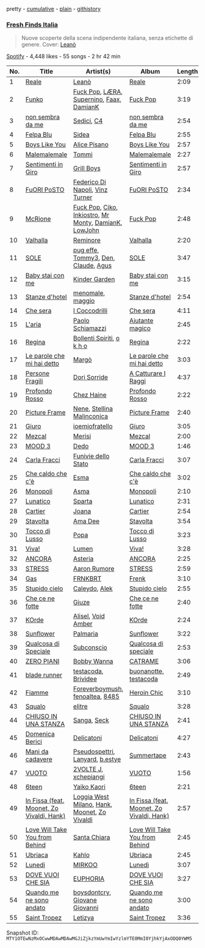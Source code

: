 pretty - [cumulative](/playlists/cumulative/37i9dQZF1DX0KBgD4Jf5tY.md) - [plain](/playlists/plain/37i9dQZF1DX0KBgD4Jf5tY) - [githistory](https://github.githistory.xyz/mackorone/spotify-playlist-archive/blob/main/playlists/plain/37i9dQZF1DX0KBgD4Jf5tY)

### [Fresh Finds Italia](https://open.spotify.com/playlist/37i9dQZF1DX0KBgD4Jf5tY)

> Nuove scoperte della scena indipendente italiana, senza etichette di genere\. Cover: <a href="spotify:artist:0pb0sehd5pPALyoCt8B4MV">Leanò</a>

[Spotify](https://open.spotify.com/user/spotify) - 4,448 likes - 55 songs - 2 hr 42 min

| No. | Title | Artist(s) | Album | Length |
|---|---|---|---|---|
| 1 | [Reale](https://open.spotify.com/track/52RgevjgkykNfjVGOza1f7) | [Leanò](https://open.spotify.com/artist/0pb0sehd5pPALyoCt8B4MV) | [Reale](https://open.spotify.com/album/1Nm8VQob7MibQEAfQVbiKa) | 2:09 |
| 2 | [Funko](https://open.spotify.com/track/3rmiFsLYdS4IBecoOH1kNs) | [Fuck Pop](https://open.spotify.com/artist/2EOQo8wyiH2Td1VVXgTKGW), [LÆRA](https://open.spotify.com/artist/2f8dshecm7JYrsbUshHzW1), [Supernino](https://open.spotify.com/artist/1qOclNcsOrRniIPNXpvl9I), [Faax](https://open.spotify.com/artist/6dsk4mOCGw333gLlmvnunz), [DamianK](https://open.spotify.com/artist/7EMurL6dl6HOnbjp0Il3h8) | [Fuck Pop](https://open.spotify.com/album/2I9OQRqMr5HCOxId5EbqRV) | 3:19 |
| 3 | [non sembra da me](https://open.spotify.com/track/0CdrbpQJrUjnVslKPQ0GCS) | [Sedici](https://open.spotify.com/artist/1XSigaqCmQp77DUMbf8Fxs), [C4](https://open.spotify.com/artist/5q2ramn8vmeHWNKLajEUiM) | [non sembra da me](https://open.spotify.com/album/58a9Jh79FvciUVqkUbgDr9) | 2:54 |
| 4 | [Felpa Blu](https://open.spotify.com/track/7lUJXeZSVnPuv9ihy6Z5xC) | [Sidea](https://open.spotify.com/artist/6hG077WYgnjPVTkzhD2a9A) | [Felpa Blu](https://open.spotify.com/album/6eOwrCImdIYh5tHKFSZAME) | 2:55 |
| 5 | [Boys Like You](https://open.spotify.com/track/5ttLiAKwzLynIfBye4mUhD) | [Alice Pisano](https://open.spotify.com/artist/1B52Dud7YBQYoGLt2QxckH) | [Boys Like You](https://open.spotify.com/album/2KaoA33HHCgzGSbCvKM0tk) | 2:57 |
| 6 | [Malemalemale](https://open.spotify.com/track/2cTjmfXzhBa5HPhF1qYbW9) | [Tommi](https://open.spotify.com/artist/21hv3VURB1Om4Czpqg3f9B) | [Malemalemale](https://open.spotify.com/album/23NRskPb1PiTYLAv7fuH7h) | 2:27 |
| 7 | [Sentimenti in Giro](https://open.spotify.com/track/4qJotoxYsJRlgawZCaKMis) | [Grill Boys](https://open.spotify.com/artist/7bhEp7R7GJ7fKHbocwhq9h) | [Sentimenti in Giro](https://open.spotify.com/album/2S9eFifDyuI636AXkAmYRF) | 2:57 |
| 8 | [FuORI PoSTO](https://open.spotify.com/track/1UGyAHFjN7FbkM0Nf2bcV0) | [Federico Di Napoli](https://open.spotify.com/artist/4M2iXQKbmJhbcQEMpxCnxu), [Vinz Turner](https://open.spotify.com/artist/1FCRctfZKE42NfXqfLVs89) | [FuORI PoSTO](https://open.spotify.com/album/4FQf3FGRz6UyBXXutTuhxn) | 2:34 |
| 9 | [McRione](https://open.spotify.com/track/4Bv58XK0LLfMbY4OCYzIEl) | [Fuck Pop](https://open.spotify.com/artist/2EOQo8wyiH2Td1VVXgTKGW), [Ciko](https://open.spotify.com/artist/1avlWZZBKsFFxfgRENccBn), [Inkiostro](https://open.spotify.com/artist/5jeEXySnPyzHkNJ7K7ZcLx), [Mr Monty](https://open.spotify.com/artist/7JcNTjkikbcE2kXFdlEySZ), [DamianK](https://open.spotify.com/artist/7EMurL6dl6HOnbjp0Il3h8), [LowJohn](https://open.spotify.com/artist/4MdghOBjPSyLrz2DHlebGT) | [Fuck Pop](https://open.spotify.com/album/2I9OQRqMr5HCOxId5EbqRV) | 2:48 |
| 10 | [Valhalla](https://open.spotify.com/track/5tdUWLALLzFt180vBlT2su) | [Reminore](https://open.spotify.com/artist/0aHz7T2jUBp33N4FzdUBZF) | [Valhalla](https://open.spotify.com/album/3WfpXIDsb2tuKRiD1gbDKi) | 2:20 |
| 11 | [SOLE](https://open.spotify.com/track/4O1RTIl4kWFwk8DTKzWiIS) | [pug effe](https://open.spotify.com/artist/3Gp5FNIN0NzkZdOQYbYbmm), [Tommy3](https://open.spotify.com/artist/5MxvM5IMLku68VNr38ToQN), [Den](https://open.spotify.com/artist/6MkUYYwYzoA16ymtmv6CrM), [Claude](https://open.spotify.com/artist/2LOwCIOcMogcZ8sJWLxCHU), [Agus](https://open.spotify.com/artist/5CCbmbrmRS8qclg9mf7ToG) | [SOLE](https://open.spotify.com/album/06kqwQE7hxtcmfZzdw7AjY) | 3:47 |
| 12 | [Baby stai con me](https://open.spotify.com/track/1YRkrzo34kTUQq8jSfnSoA) | [Kinder Garden](https://open.spotify.com/artist/7By2W4RhZGhK9wCYGQr1Q1) | [Baby stai con me](https://open.spotify.com/album/0qdIghkVBG0SB2iKAccsY7) | 3:15 |
| 13 | [Stanze d'hotel](https://open.spotify.com/track/4VqYtNokFMIOO8gJRtM6fx) | [menomale](https://open.spotify.com/artist/2zmHozc3Ih0srWs5Pf8gzt), [maggio](https://open.spotify.com/artist/7bykcg3a4exhrIgiffIR2Q) | [Stanze d'hotel](https://open.spotify.com/album/53ifeDdwpGFxox0y2MfDzQ) | 2:54 |
| 14 | [Che sera](https://open.spotify.com/track/41JsNduRhAuFLEU7gy9ckf) | [I Coccodrilli](https://open.spotify.com/artist/5I5o3vDgR1eCtGcyW2IYZR) | [Che sera](https://open.spotify.com/album/4VdWz9znOuVApJnqBcBcbl) | 4:11 |
| 15 | [L'aria](https://open.spotify.com/track/0W7oTk0xAN6mCZUZd9hQPa) | [Paolo Schiamazzi](https://open.spotify.com/artist/6xfsJIm7RMM0U0Ueuw9a4E) | [Aiutante magico](https://open.spotify.com/album/77QSGHiRVKt68cQAQY5TLe) | 2:45 |
| 16 | [Regina](https://open.spotify.com/track/1XQWXDjAALCMDNDGRH40o6) | [Bollenti Spiriti](https://open.spotify.com/artist/0z0WIcFmz8Ongg6uNrHB5L), [o k h o](https://open.spotify.com/artist/427e5CiqmL4TmWb5Zvax7U) | [Regina](https://open.spotify.com/album/0INRunmIEZ3RmTVJwlIChS) | 2:22 |
| 17 | [Le parole che mi hai detto](https://open.spotify.com/track/7dH953m3coaOydkvfPFNxN) | [Margò](https://open.spotify.com/artist/1eYdJYk9MreSYi7gpuJ8QF) | [Le parole che mi hai detto](https://open.spotify.com/album/7iqpCrbMBQKkj0PZIvVbwa) | 3:03 |
| 18 | [Persone Fragili](https://open.spotify.com/track/4YlUqfyJ6IasiVEZ5D4GZE) | [Dori Sorride](https://open.spotify.com/artist/6GPToISoYK67RIQxS29KfS) | [A Catturare I Raggi](https://open.spotify.com/album/7sMkpgnSLtMZE3SIa5FROR) | 4:37 |
| 19 | [Profondo Rosso](https://open.spotify.com/track/0vrmDyjZUPqS5JDyWHHXGH) | [Chez Haine](https://open.spotify.com/artist/2Fgm7hO8RPNcXIVCsDI93N) | [Profondo Rosso](https://open.spotify.com/album/3X3Dvr8MppF1ufZ6aloGDd) | 2:22 |
| 20 | [Picture Frame](https://open.spotify.com/track/2t64xZv8rVX11pF1uBVzcM) | [Nene](https://open.spotify.com/artist/4PqWaoSD27Qq1Zn5MXie8c), [Stellina Malinconica](https://open.spotify.com/artist/08oc2ijiHHssDF1GxDpG3E) | [Picture Frame](https://open.spotify.com/album/1taYB2FCjFwPRHHmP3GvcF) | 2:40 |
| 21 | [Giuro](https://open.spotify.com/track/15ET8CADSZqc0nh7IquXXs) | [ioemiofratello](https://open.spotify.com/artist/4fDbHugHPkG4jV6GmtAYI7) | [Giuro](https://open.spotify.com/album/7E4eM2dgZTL3QwwtAKA6eV) | 3:05 |
| 22 | [Mezcal](https://open.spotify.com/track/1zX2IVXGzWY6KWrB2xx4Rl) | [Merisi](https://open.spotify.com/artist/2gyCUuPtCzGUPPRROvDxc8) | [Mezcal](https://open.spotify.com/album/1GVN7cZ0Omyh1EaDZhMYPe) | 2:00 |
| 23 | [MOOD 3](https://open.spotify.com/track/4KW1yB1syYV67cuPjvkcmA) | [Dedo](https://open.spotify.com/artist/0Smenu23bPhCC5ZHULD17a) | [MOOD 3](https://open.spotify.com/album/6UOzm9En9SvDW2fbjfwIFJ) | 1:46 |
| 24 | [Carla Fracci](https://open.spotify.com/track/1TTfIGA55MMhRceb2UIy9c) | [Funivie dello Stato](https://open.spotify.com/artist/19NTsPVkPAZFObaYM18Os7) | [Carla Fracci](https://open.spotify.com/album/6JAIpuVxhFqXv4xDG2eMEd) | 3:07 |
| 25 | [Che caldo che c'è](https://open.spotify.com/track/30rqAn2cCVQ3qF9PtODUba) | [Esma](https://open.spotify.com/artist/150z0GzBQU8W02VLhw1dCF) | [Che caldo che c'è](https://open.spotify.com/album/1ywzpVez42m0ecGZx6be7p) | 3:02 |
| 26 | [Monopoli](https://open.spotify.com/track/67NhagWT26Z2vOaigtxOB6) | [Asma](https://open.spotify.com/artist/6nVowfGUUSzVhpFyb7JEkP) | [Monopoli](https://open.spotify.com/album/5afgKTb31FsrYIMcjB5QFm) | 2:10 |
| 27 | [Lunatico](https://open.spotify.com/track/7tS7fSQ34xZzMkWNNo1Sfm) | [Sparta](https://open.spotify.com/artist/0uxHBhXizaruxZJ58AgOiP) | [Lunatico](https://open.spotify.com/album/0SRb5UQmEezMHYkB4j0rCi) | 2:31 |
| 28 | [Cartier](https://open.spotify.com/track/2qRv0ExcJ4Hyqqm4CTg1Gm) | [Joana](https://open.spotify.com/artist/6ETXNuvHYlQcCmfsgBI4s9) | [Cartier](https://open.spotify.com/album/3CVuAiTH0LQNp4pSB3Mmjb) | 2:54 |
| 29 | [Stavolta](https://open.spotify.com/track/0y9C4eT0lKJ0UWUtfrK6FR) | [Ama Dee](https://open.spotify.com/artist/7ArVuMsjh89ZwdqvLEYH4y) | [Stavolta](https://open.spotify.com/album/10ztXShbbY1hSbQm32UwrS) | 3:54 |
| 30 | [Tocco di Lusso](https://open.spotify.com/track/0kxe9g9K1kdxzwRMNYfgIl) | [Popa](https://open.spotify.com/artist/3v3PilwftiZCpC4msQRNyB) | [Tocco di Lusso](https://open.spotify.com/album/2637BRvpeYONrNQiUWJUwV) | 3:23 |
| 31 | [Viva!](https://open.spotify.com/track/7oCcmCvKnnwtqI3XgU9qkj) | [Lumen](https://open.spotify.com/artist/6HE6gbDCSWpP0AfYznk64M) | [Viva!](https://open.spotify.com/album/3j5RvpZ9ysNy8YEPDY31FP) | 3:28 |
| 32 | [ANCORA](https://open.spotify.com/track/2XxrTkLS3YxDp0HRDPMlsM) | [Asteria](https://open.spotify.com/artist/02egj8t9vzqr5bWgMov3zq) | [ANCORA](https://open.spotify.com/album/4LjYaprNELvWNeqE9hIszw) | 2:25 |
| 33 | [STRESS](https://open.spotify.com/track/52FZgfDkjdGX1EwREBtKj6) | [Aaron Rumore](https://open.spotify.com/artist/32E3ChQHyhmhRs1H4sM4OU) | [STRESS](https://open.spotify.com/album/65kkbupUXDk2YNaAV2GXTX) | 2:59 |
| 34 | [Gas](https://open.spotify.com/track/0SrykZetHdJtmDDtFXEiJM) | [FRNKBRT](https://open.spotify.com/artist/4dNN0J3W7wRoCjXJ3qTSw4) | [Frenk](https://open.spotify.com/album/6GaoXxLiYROWjmIhYNMJHm) | 3:10 |
| 35 | [Stupido cielo](https://open.spotify.com/track/5BMtEGrwyx2FXnOPxm9CKA) | [Caleydo](https://open.spotify.com/artist/0LQI1hrK6naJCuxcY0CNQG), [Alek](https://open.spotify.com/artist/6JWeknFiJE42BXED1AGOvY) | [Stupido cielo](https://open.spotify.com/album/55eX2Z5Nm3Dv6uaS01NkXX) | 2:55 |
| 36 | [Che ce ne fotte](https://open.spotify.com/track/2jXqI9XFWwGS735IF4VJy3) | [Giuze](https://open.spotify.com/artist/2drbYqHcAqNoLoEhrzaZ5B) | [Che ce ne fotte](https://open.spotify.com/album/513N1be9b9WpVgTT9crAet) | 2:40 |
| 37 | [KOrde](https://open.spotify.com/track/0PHRVnh4XRpAplZpNI5vKk) | [Alisel](https://open.spotify.com/artist/0iaWKbOQ29QzZOLEOCsNbj), [Void Amber](https://open.spotify.com/artist/1699JCh2Hsis381RzohksS) | [KOrde](https://open.spotify.com/album/3HsIuWLEEVBKKPZDmvIKfP) | 2:24 |
| 38 | [Sunflower](https://open.spotify.com/track/5uG1GyUcuTt5t3BPFHbEVV) | [Palmaria](https://open.spotify.com/artist/6FiIZF4NkLo6V2C0lovmrQ) | [Sunflower](https://open.spotify.com/album/44bSwfcWdkCMl8GdWMlF21) | 3:22 |
| 39 | [Qualcosa di Speciale](https://open.spotify.com/track/4o0fBO8aUszRidx4QAbnsf) | [Subconscio](https://open.spotify.com/artist/1QrrQzYzB6iWHcJee809Zh) | [Qualcosa di speciale](https://open.spotify.com/album/5nLD2f5T4GZ57wUwB9efde) | 2:53 |
| 40 | [ZERO PIANI](https://open.spotify.com/track/2TAGp3elGFTsFg9fMi4rGF) | [Bobby Wanna](https://open.spotify.com/artist/3MloiHhHN5KznOzRWZKwOH) | [CATRAME](https://open.spotify.com/album/7hdFnnjccKNalbYJbnwO8i) | 3:06 |
| 41 | [blade runner](https://open.spotify.com/track/2OJQyRSfwOtGKmYHJm86QY) | [testacoda](https://open.spotify.com/artist/4TsxiXBrsmsrPmrZdSyJRp), [Brividee](https://open.spotify.com/artist/3Aii0XCq5MDf7ZlxK0ZNHo) | [buonanotte, testacoda](https://open.spotify.com/album/1ekB54uglaS54Iw67CdeNZ) | 2:49 |
| 42 | [Fiamme](https://open.spotify.com/track/2euyb7bOAP2flhP9N7NWnY) | [Foreverboymush](https://open.spotify.com/artist/7tkxzgoJwU4tMdyMSPxkxE), [fenoaltea](https://open.spotify.com/artist/3bxcQZiTtcX1GtUljswo2L), [8485](https://open.spotify.com/artist/3LwiPwIJNshV4ItekGcIMo) | [Heroin Chic](https://open.spotify.com/album/0piSxMtqsLKptzqTtfGQqb) | 3:10 |
| 43 | [Squalo](https://open.spotify.com/track/6ZaBRCrdYYaY1UKb8eo418) | [elitre](https://open.spotify.com/artist/1i42BwEeB2xpzrJnCLfNCr) | [Squalo](https://open.spotify.com/album/43bm7or26fcn5nLH0XHzzA) | 3:28 |
| 44 | [CHIUSO IN UNA STANZA](https://open.spotify.com/track/54VJjvNP7FdV5hIP33rioP) | [Sanga](https://open.spotify.com/artist/2RFkvuwuzehpQFC4oLDqxO), [Seck](https://open.spotify.com/artist/0TDisUBeAlYDLMToNVhTfH) | [CHIUSO IN UNA STANZA](https://open.spotify.com/album/6EitS6JGTwFrCPiTn35DoI) | 2:41 |
| 45 | [Domenica Berici](https://open.spotify.com/track/0XT1UrQMwTCqbiwpbjWAjk) | [Delicatoni](https://open.spotify.com/artist/1OEKoqhN34tIGOjgCdp2gq) | [Delicatoni](https://open.spotify.com/album/1K1LSukSt8Ae3rZCNuKheA) | 4:27 |
| 46 | [Mani da cadavere](https://open.spotify.com/track/0Tm12YSJpAYcNPor6KLOeh) | [Pseudospettri](https://open.spotify.com/artist/144fSE2ruLaRNyMQ2UiTsE), [Lanyard](https://open.spotify.com/artist/6mWyG0mxArpvfGVLOx4qm1), [b.estye](https://open.spotify.com/artist/2YaXROXiWeqPA4fG5od6bU) | [Summertape](https://open.spotify.com/album/5aLeSHX5MFc85MIQploeM7) | 2:43 |
| 47 | [VUOTO](https://open.spotify.com/track/5dg5MAxWLc2nxsUV6OLd5D) | [2VOLTE J](https://open.spotify.com/artist/0uFDGOQnoYPN8XHqP5ONQx), [xchepiangi](https://open.spotify.com/artist/2iWf5FTt1OA2hZPJvgNAT6) | [VUOTO](https://open.spotify.com/album/6X4i00weCWwM5ooQ2FuPn2) | 1:56 |
| 48 | [6teen](https://open.spotify.com/track/7AqNBuRRxSWRhuMMlB9gdf) | [Yaiko Kaori](https://open.spotify.com/artist/6Y1X1y0lolpyo4xCpB458o) | [6teen](https://open.spotify.com/album/49jpXNA7BK8GAS2IDIvFB3) | 2:21 |
| 49 | [In Fissa \(feat\. Moonet, Zo Vivaldi, Hank\)](https://open.spotify.com/track/4xhCoCq3YTfp2Jzw4xjBfC) | [Loggia West Milano](https://open.spotify.com/artist/5isUAPOR83d2pZ2VRZi7Lv), [Hank](https://open.spotify.com/artist/212ZH0VQsr0lRbBFsJUPCh), [Moonet](https://open.spotify.com/artist/1NPVr13pYtGGQv6tQX1zWT), [Zo Vivaldi](https://open.spotify.com/artist/6Z3e8q2O7PGU16V88JKT1q) | [In Fissa \(feat\. Moonet, Zo Vivaldi, Hank\)](https://open.spotify.com/album/65pNuMCYZ9jpFdy3Z7mpsf) | 2:57 |
| 50 | [Love Will Take You from Behind](https://open.spotify.com/track/2p1Wvj7F5s8I1ypZNkBJyP) | [Santa Chiara](https://open.spotify.com/artist/4ypMT9SN8PDvScLqLcGcEU) | [Love Will Take You from Behind](https://open.spotify.com/album/7ta4mTgSJ38tqR21MPHrWg) | 2:45 |
| 51 | [Ubriaca](https://open.spotify.com/track/4QmdX30DPcnVPnN2mJxxNz) | [Kahlo](https://open.spotify.com/artist/7pR2B1Mq25ns1ZTfFND45F) | [Ubriaca](https://open.spotify.com/album/4xWzCOWzO1QYLZHiUoidpS) | 2:45 |
| 52 | [Lunedì](https://open.spotify.com/track/3jQUogw3M7Nq6JhSQgw4X8) | [MIRKOO](https://open.spotify.com/artist/0qthfxPXJqy58XnlzyODrS) | [Lunedì](https://open.spotify.com/album/50d0mSA6TNMf7eq7vSUrNb) | 3:07 |
| 53 | [DOVE VUOI CHE SIA](https://open.spotify.com/track/0ZW5zLDwB5Tsc4Qqz2igIO) | [EUPHORIA](https://open.spotify.com/artist/16lbAhDR415StnqDDa4UpO) | [DOVE VUOI CHE SIA](https://open.spotify.com/album/2jK9kS3Bab8L59jv0Yjkwc) | 3:27 |
| 54 | [Quando me ne sono andato](https://open.spotify.com/track/3ow2vKTlNCKiqdvgYQ0QCD) | [boysdontcry](https://open.spotify.com/artist/050vVCy9uB1xqTymFff4Y0), [Giovane Giovanni](https://open.spotify.com/artist/6xxx3hWQfvEwLUbnDucFgz) | [Quando me ne sono andato](https://open.spotify.com/album/7u5QxpKwR4g6AKpAULCxkv) | 3:00 |
| 55 | [Saint Tropez](https://open.spotify.com/track/4mf6SddhIbCKE2mtLHVEDc) | [Letizya](https://open.spotify.com/artist/0SGqPFl7AJj1wopvJltvdv) | [Saint Tropez](https://open.spotify.com/album/6BGKKH5av0M6MZk0I5f7fB) | 3:36 |

Snapshot ID: `MTY1OTEwNzMxOCwwMDAwMDAwMGJiZjkzYmUwYmIwYzlmYTE0MmI0YjhkYjAxODQ0YWM5`
